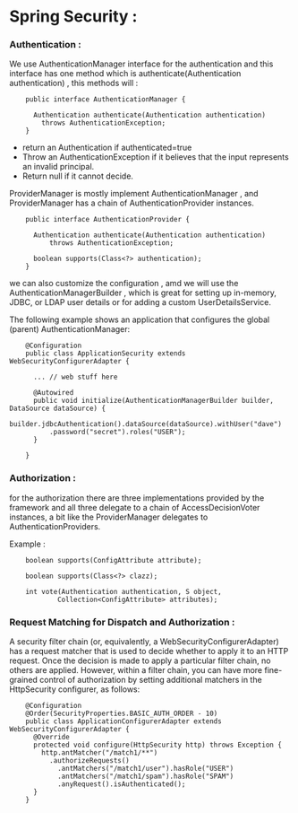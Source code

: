 # Spring Security : 

### Authentication : 

We use AuthenticationManager interface for the authentication and this interface has one method which is authenticate(Authentication authentication) , this methods will : 

        public interface AuthenticationManager {

          Authentication authenticate(Authentication authentication)
            throws AuthenticationException;
        }

* return an Authentication if authenticated=true  
* Throw an AuthenticationException if it believes that the input represents an invalid principal. 
* Return null if it cannot decide.

ProviderManager is mostly implement AuthenticationManager , and ProviderManager has a chain of AuthenticationProvider instances. 
 
        public interface AuthenticationProvider {

          Authentication authenticate(Authentication authentication)
              throws AuthenticationException;

          boolean supports(Class<?> authentication);
        }


we can also customize the configuration , amd we will use the AuthenticationManagerBuilder , which is great for setting up in-memory, JDBC, or LDAP user details or for adding a custom UserDetailsService.

The following example shows an application that configures the global (parent) AuthenticationManager:

        @Configuration
        public class ApplicationSecurity extends WebSecurityConfigurerAdapter {

          ... // web stuff here

          @Autowired
          public void initialize(AuthenticationManagerBuilder builder, DataSource dataSource) {
            builder.jdbcAuthentication().dataSource(dataSource).withUser("dave")
              .password("secret").roles("USER");
          }

        }



### Authorization :

for the authorization there are three implementations provided by the framework and all three delegate to a chain of AccessDecisionVoter instances, a bit like the ProviderManager delegates to AuthenticationProviders.

Example : 

        boolean supports(ConfigAttribute attribute);

        boolean supports(Class<?> clazz);

        int vote(Authentication authentication, S object,
                Collection<ConfigAttribute> attributes);



### Request Matching for Dispatch and Authorization :

A security filter chain (or, equivalently, a WebSecurityConfigurerAdapter) has a request matcher that is used to decide whether to apply it to an HTTP request. Once the decision is made to apply a particular filter chain, no others are applied. However, within a filter chain, you can have more fine-grained control of authorization by setting additional matchers in the HttpSecurity configurer, as follows:

        @Configuration
        @Order(SecurityProperties.BASIC_AUTH_ORDER - 10)
        public class ApplicationConfigurerAdapter extends WebSecurityConfigurerAdapter {
          @Override
          protected void configure(HttpSecurity http) throws Exception {
            http.antMatcher("/match1/**")
              .authorizeRequests()
                .antMatchers("/match1/user").hasRole("USER")
                .antMatchers("/match1/spam").hasRole("SPAM")
                .anyRequest().isAuthenticated();
          }
        }



